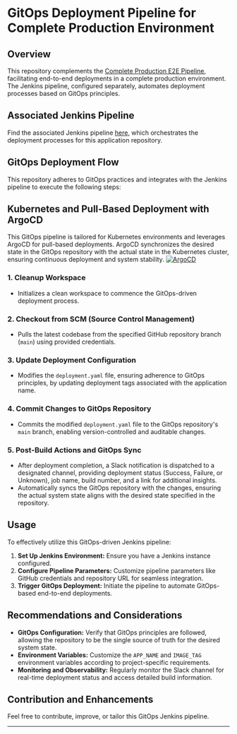 # GitOps Deployment Pipeline for Complete Production Environment

## Overview

This repository complements the [Complete Production E2E Pipeline](https://github.com/saqlaink/complete-production-e2e-pipeline), facilitating end-to-end deployments in a complete production environment. The Jenkins pipeline, configured separately, automates deployment processes based on GitOps principles.

## Associated Jenkins Pipeline

Find the associated Jenkins pipeline [here](https://github.com/saqlaink/complete-production-e2e-pipeline/blob/main/Jenkinsfile), which orchestrates the deployment processes for this application repository.

## GitOps Deployment Flow

This repository adheres to GitOps practices and integrates with the Jenkins pipeline to execute the following steps:

## Kubernetes and Pull-Based Deployment with ArgoCD

This GitOps pipeline is tailored for Kubernetes environments and leverages ArgoCD for pull-based deployments. ArgoCD synchronizes the desired state in the GitOps repository with the actual state in the Kubernetes cluster, ensuring continuous deployment and system stability.
[![ArgoCD](https://i.postimg.cc/j2YmChj3/Screenshot-2023-11-30-at-3-05-49-PM.png)](https://postimg.cc/cgTXbwwf)

### 1. Cleanup Workspace

- Initializes a clean workspace to commence the GitOps-driven deployment process.

### 2. Checkout from SCM (Source Control Management)

- Pulls the latest codebase from the specified GitHub repository branch (`main`) using provided credentials.

### 3. Update Deployment Configuration

- Modifies the `deployment.yaml` file, ensuring adherence to GitOps principles, by updating deployment tags associated with the application name.

### 4. Commit Changes to GitOps Repository

- Commits the modified `deployment.yaml` file to the GitOps repository's `main` branch, enabling version-controlled and auditable changes.

### 5. Post-Build Actions and GitOps Sync

- After deployment completion, a Slack notification is dispatched to a designated channel, providing deployment status (Success, Failure, or Unknown), job name, build number, and a link for additional insights.
- Automatically syncs the GitOps repository with the changes, ensuring the actual system state aligns with the desired state specified in the repository.

## Usage

To effectively utilize this GitOps-driven Jenkins pipeline:

1. **Set Up Jenkins Environment:** Ensure you have a Jenkins instance configured.
2. **Configure Pipeline Parameters:** Customize pipeline parameters like GitHub credentials and repository URL for seamless integration.
3. **Trigger GitOps Deployment:** Initiate the pipeline to automate GitOps-based end-to-end deployments.

## Recommendations and Considerations

- **GitOps Configuration:** Verify that GitOps principles are followed, allowing the repository to be the single source of truth for the desired system state.
- **Environment Variables:** Customize the `APP_NAME` and `IMAGE_TAG` environment variables according to project-specific requirements.
- **Monitoring and Observability:** Regularly monitor the Slack channel for real-time deployment status and access detailed build information.

## Contribution and Enhancements

Feel free to contribute, improve, or tailor this GitOps Jenkins pipeline.

---
